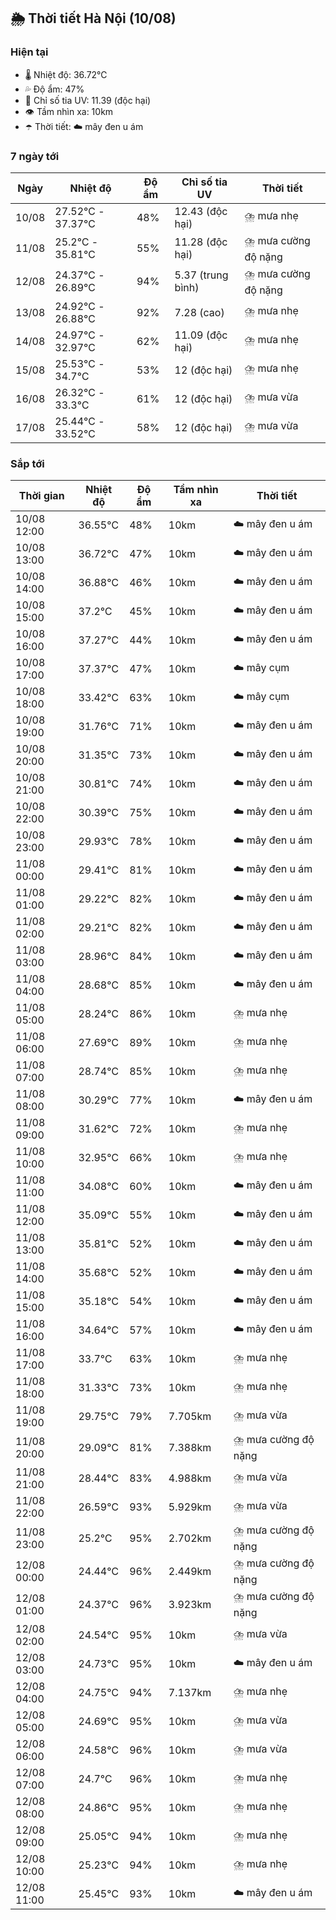 ## 🌦️ Thời tiết Hà Nội (10/08)

### Hiện tại

- 🌡️ Nhiệt độ: 36.72℃
- 💦 Độ ẩm: 47%
- 🌟 Chỉ số tia UV: 11.39 (độc hại)
- 👁️ Tầm nhìn xa: 10km
- ☂️ Thời tiết: ☁️ mây đen u ám

### 7 ngày tới

| Ngày | Nhiệt độ | Độ ẩm | Chỉ số tia UV | Thời tiết |
| --- | --- | --- | --- | --- |
| 10/08 | 27.52℃ - 37.37℃ | 48% | 12.43 (độc hại) | ⛈️ mưa nhẹ |
| 11/08 | 25.2℃ - 35.81℃ | 55% | 11.28 (độc hại) | ⛈️ mưa cường độ nặng |
| 12/08 | 24.37℃ - 26.89℃ | 94% | 5.37 (trung bình) | ⛈️ mưa cường độ nặng |
| 13/08 | 24.92℃ - 26.88℃ | 92% | 7.28 (cao) | ⛈️ mưa nhẹ |
| 14/08 | 24.97℃ - 32.97℃ | 62% | 11.09 (độc hại) | ⛈️ mưa nhẹ |
| 15/08 | 25.53℃ - 34.7℃ | 53% | 12 (độc hại) | ⛈️ mưa nhẹ |
| 16/08 | 26.32℃ - 33.3℃ | 61% | 12 (độc hại) | ⛈️ mưa vừa |
| 17/08 | 25.44℃ - 33.52℃ | 58% | 12 (độc hại) | ⛈️ mưa vừa |

### Sắp tới

| Thời gian | Nhiệt độ | Độ ẩm | Tầm nhìn xa | Thời tiết |
| --- | --- | --- | --- | --- |
| 10/08 12:00 | 36.55℃ | 48% | 10km | ☁️ mây đen u ám |
| 10/08 13:00 | 36.72℃ | 47% | 10km | ☁️ mây đen u ám |
| 10/08 14:00 | 36.88℃ | 46% | 10km | ☁️ mây đen u ám |
| 10/08 15:00 | 37.2℃ | 45% | 10km | ☁️ mây đen u ám |
| 10/08 16:00 | 37.27℃ | 44% | 10km | ☁️ mây đen u ám |
| 10/08 17:00 | 37.37℃ | 47% | 10km | ☁️ mây cụm |
| 10/08 18:00 | 33.42℃ | 63% | 10km | ☁️ mây cụm |
| 10/08 19:00 | 31.76℃ | 71% | 10km | ☁️ mây đen u ám |
| 10/08 20:00 | 31.35℃ | 73% | 10km | ☁️ mây đen u ám |
| 10/08 21:00 | 30.81℃ | 74% | 10km | ☁️ mây đen u ám |
| 10/08 22:00 | 30.39℃ | 75% | 10km | ☁️ mây đen u ám |
| 10/08 23:00 | 29.93℃ | 78% | 10km | ☁️ mây đen u ám |
| 11/08 00:00 | 29.41℃ | 81% | 10km | ☁️ mây đen u ám |
| 11/08 01:00 | 29.22℃ | 82% | 10km | ☁️ mây đen u ám |
| 11/08 02:00 | 29.21℃ | 82% | 10km | ☁️ mây đen u ám |
| 11/08 03:00 | 28.96℃ | 84% | 10km | ☁️ mây đen u ám |
| 11/08 04:00 | 28.68℃ | 85% | 10km | ☁️ mây đen u ám |
| 11/08 05:00 | 28.24℃ | 86% | 10km | ⛈️ mưa nhẹ |
| 11/08 06:00 | 27.69℃ | 89% | 10km | ⛈️ mưa nhẹ |
| 11/08 07:00 | 28.74℃ | 85% | 10km | ⛈️ mưa nhẹ |
| 11/08 08:00 | 30.29℃ | 77% | 10km | ☁️ mây đen u ám |
| 11/08 09:00 | 31.62℃ | 72% | 10km | ⛈️ mưa nhẹ |
| 11/08 10:00 | 32.95℃ | 66% | 10km | ⛈️ mưa nhẹ |
| 11/08 11:00 | 34.08℃ | 60% | 10km | ☁️ mây đen u ám |
| 11/08 12:00 | 35.09℃ | 55% | 10km | ☁️ mây đen u ám |
| 11/08 13:00 | 35.81℃ | 52% | 10km | ☁️ mây đen u ám |
| 11/08 14:00 | 35.68℃ | 52% | 10km | ☁️ mây đen u ám |
| 11/08 15:00 | 35.18℃ | 54% | 10km | ☁️ mây đen u ám |
| 11/08 16:00 | 34.64℃ | 57% | 10km | ☁️ mây đen u ám |
| 11/08 17:00 | 33.7℃ | 63% | 10km | ⛈️ mưa nhẹ |
| 11/08 18:00 | 31.33℃ | 73% | 10km | ⛈️ mưa nhẹ |
| 11/08 19:00 | 29.75℃ | 79% | 7.705km | ⛈️ mưa vừa |
| 11/08 20:00 | 29.09℃ | 81% | 7.388km | ⛈️ mưa cường độ nặng |
| 11/08 21:00 | 28.44℃ | 83% | 4.988km | ⛈️ mưa vừa |
| 11/08 22:00 | 26.59℃ | 93% | 5.929km | ⛈️ mưa vừa |
| 11/08 23:00 | 25.2℃ | 95% | 2.702km | ⛈️ mưa cường độ nặng |
| 12/08 00:00 | 24.44℃ | 96% | 2.449km | ⛈️ mưa cường độ nặng |
| 12/08 01:00 | 24.37℃ | 96% | 3.923km | ⛈️ mưa cường độ nặng |
| 12/08 02:00 | 24.54℃ | 95% | 10km | ⛈️ mưa vừa |
| 12/08 03:00 | 24.73℃ | 95% | 10km | ☁️ mây đen u ám |
| 12/08 04:00 | 24.75℃ | 94% | 7.137km | ⛈️ mưa nhẹ |
| 12/08 05:00 | 24.69℃ | 95% | 10km | ⛈️ mưa vừa |
| 12/08 06:00 | 24.58℃ | 96% | 10km | ⛈️ mưa vừa |
| 12/08 07:00 | 24.7℃ | 96% | 10km | ⛈️ mưa nhẹ |
| 12/08 08:00 | 24.86℃ | 95% | 10km | ⛈️ mưa nhẹ |
| 12/08 09:00 | 25.05℃ | 94% | 10km | ⛈️ mưa nhẹ |
| 12/08 10:00 | 25.23℃ | 94% | 10km | ⛈️ mưa nhẹ |
| 12/08 11:00 | 25.45℃ | 93% | 10km | ☁️ mây đen u ám |
